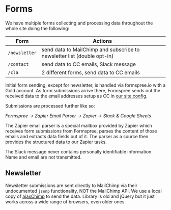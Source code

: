 # Forms

We have multiple forms collecting and processing data throughout the whole site doing the following:

Form          | Actions
------------  |-------------
`/newsletter` | send data to MailChimp and subscribe to newsletter list (double opt-in)
`/contact`    | send data to CC emails, Slack message
`/cla`        | 2 different forms, send data to CC emails

Initial form sending, except for newsletter, is handled via formspree.io with a Gold account. As form submissions arrive there, Formspree sends out the received data to the email addresses setup as CC in [our site config](../_config.yml).

Submissions are processed further like so:

_Formspree -> Zapier Email Parser -> Zapier -> Slack & Google Sheets_

The Zapier email parser is a special mailbox provided by Zapier which receives form submissions from Formspree, parses the content of those emails and extracts data fields out of it. The parser as a source then provides the structured data to our Zapier tasks.

The Slack message never contains personally identifiable information. Name and email are not transmitted.

## Newsletter

Newsletter submissions are sent directly to MailChimp via their undocumented `jsonp` functionality, NOT the MailChimp API. We use a local copy of [ajaxChimp](https://github.com/scdoshi/jquery-ajaxchimp) to send the data. Library is old and jQuery but it just works across a wide range of browsers, even older ones.
